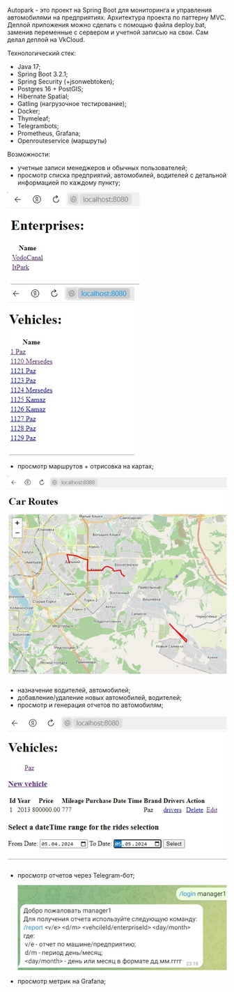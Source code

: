 Autopark - это проект на Spring Boot для мониторинга и управления автомобилями на предприятиях. 
Архитектура проекта по паттерну MVC. Деплой приложения можно сделать с помощью файла deploy.bat, заменив переменные с сервером и учетной записью на свои. Сам делал деплой на VkCloud.

Технологический стек:
- Java 17;
- Spring Boot 3.2.1;
- Spring Security (+jsonwebtoken);
- Postgres 16 + PostGIS;
- Hibernate Spatial;
- Gatling (нагрузочное тестирование);
- Docker;
- Thymeleaf;
- Telegrambots;
- Prometheus, Grafana;
- Openrouteservice (маршруты)

Возможности:
- учетные записи менеджеров и обычных пользователей;
- просмотр списка предприятий, автомобилей, водителей с детальной информацией по каждому пункту;

![img_2.png](img_2.png)![img_3.png](img_3.png)
- просмотр маршрутов + отрисовка на картах;

![img_5.png](img_5.png)
- назначение водителей, автомобилей;
- добавление/удаление новых автомобилей, водителей;
- просмотр и генерация отчетов по автомобилям;

![img_4.png](img_4.png)
- просмотр отчетов через Telegram-бот;

  ![img.png](img.png)
- просмотр метрик на Grafana;